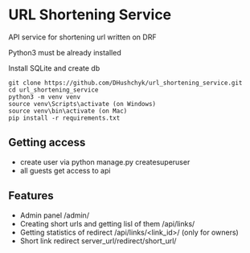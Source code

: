 # URL Shortening Service

API service for shortening url written on DRF

Python3 must be already installed

Install SQLite and create db

```shell
git clone https://github.com/DHushchyk/url_shortening_service.git
cd url_shortening_service
python3 -m venv venv
source venv\Scripts\activate (on Windows)
source venv\bin\activate (on Mac)
pip install -r requirements.txt
```

## Getting access
* create user via python manage.py createsuperuser
* all guests get access to api


## Features
* Admin panel /admin/
* Creating short urls and getting lisl of them /api/links/
* Getting statistics of redirect /api/links/<link_id>/ (only for owners)
* Short link redirect server_url/redirect/short_url/
